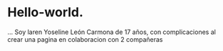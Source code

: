 # Hello-world.
...
Soy laren Yoseline León Carmona  de 17 años, con complicaciones al crear una pagina en colaboracion con  2 compañeras
